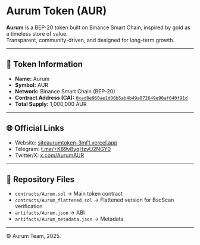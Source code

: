 # Aurum Token (AUR)

**Aurum** is a BEP-20 token built on Binance Smart Chain, inspired by gold as a timeless store of value.  
Transparent, community-driven, and designed for long-term growth.

---

## 📜 Token Information
- **Name:** Aurum  
- **Symbol:** AUR  
- **Network:** Binance Smart Chain (BEP-20)  
- **Contract Address (CA):** [`0xad8e960ae1d06b5ab4b49a872649e90af040f91d`](https://bscscan.com/token/0xad8e960ae1d06b5ab4b49a872649e90af040f91d)  
- **Total Supply:** 1,000,000 AUR  

---

## 🌐 Official Links
- Website: [siteaurumtoken-3mf1.vercel.app](https://siteaurumtoken-3mf1.vercel.app/)  
- Telegram: [t.me/+K89vByqHzvU2NGY0](https://t.me/+K89vByqHzvU2NGY0)  
- Twitter/X: [x.com/AurumAUR](https://x.com/AurumAUR)  

---

## 📂 Repository Files
- `contracts/Aurum.sol` → Main token contract  
- `contracts/Aurum_flattened.sol` → Flattened version for BscScan verification  
- `artifacts/Aurum.json` → ABI  
- `artifacts/Aurum_metadata.json` → Metadata  

---

© Aurum Team, 2025.
